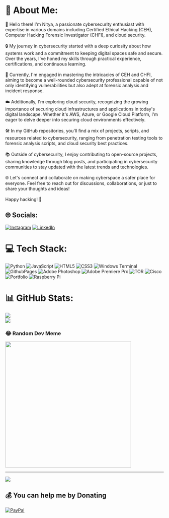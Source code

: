 # 💫 About Me:
👋 Hello there! I'm Nitya, a passionate cybersecurity enthusiast with expertise in various domains including Certified Ethical Hacking (CEH), Computer Hacking Forensic Investigator (CHFI), and cloud security.<br><br>🔒 My journey in cybersecurity started with a deep curiosity about how systems work and a commitment to keeping digital spaces safe and secure. Over the years, I've honed my skills through practical experience, certifications, and continuous learning.<br><br>💼 Currently, I'm engaged in mastering the intricacies of CEH and CHFI, aiming to become a well-rounded cybersecurity professional capable of not only identifying vulnerabilities but also adept at forensic analysis and incident response.<br><br>☁️ Additionally, I'm exploring cloud security, recognizing the growing importance of securing cloud infrastructures and applications in today's digital landscape. Whether it's AWS, Azure, or Google Cloud Platform, I'm eager to delve deeper into securing cloud environments effectively.<br><br>🛠️ In my GitHub repositories, you'll find a mix of projects, scripts, and resources related to cybersecurity, ranging from penetration testing tools to forensic analysis scripts, and cloud security best practices.<br><br>📚 Outside of cybersecurity, I enjoy contributing to open-source projects, sharing knowledge through blog posts, and participating in cybersecurity communities to stay updated with the latest trends and technologies.<br><br>🌐 Let's connect and collaborate on making cyberspace a safer place for everyone. Feel free to reach out for discussions, collaborations, or just to share your thoughts and ideas!<br><br>Happy hacking! 🚀<br>


## 🌐 Socials:
[![Instagram](https://img.shields.io/badge/Instagram-%23E4405F.svg?logo=Instagram&logoColor=white)](https://instagram.com/https://www.instagram.com/nityasharmax_/) [![LinkedIn](https://img.shields.io/badge/LinkedIn-%230077B5.svg?logo=linkedin&logoColor=white)](https://linkedin.com/in/https://www.linkedin.com/in/nitya-parkash-sharma-0ba649279/) 

# 💻 Tech Stack:
![Python](https://img.shields.io/badge/python-3670A0?style=flat&logo=python&logoColor=ffdd54) ![JavaScript](https://img.shields.io/badge/javascript-%23323330.svg?style=flat&logo=javascript&logoColor=%23F7DF1E) ![HTML5](https://img.shields.io/badge/html5-%23E34F26.svg?style=flat&logo=html5&logoColor=white) ![CSS3](https://img.shields.io/badge/css3-%231572B6.svg?style=flat&logo=css3&logoColor=white) ![Windows Terminal](https://img.shields.io/badge/Windows%20Terminal-%234D4D4D.svg?style=flat&logo=windows-terminal&logoColor=white) ![GithubPages](https://img.shields.io/badge/github%20pages-121013?style=flat&logo=github&logoColor=white) ![Adobe Photoshop](https://img.shields.io/badge/adobe%20photoshop-%2331A8FF.svg?style=flat&logo=adobe%20photoshop&logoColor=white) ![Adobe Premiere Pro](https://img.shields.io/badge/Adobe%20Premiere%20Pro-9999FF.svg?style=flat&logo=Adobe%20Premiere%20Pro&logoColor=white) ![TOR](https://img.shields.io/badge/tor-%237E4798.svg?style=flat&logo=tor-project&logoColor=white) ![Cisco](https://img.shields.io/badge/cisco-%23049fd9.svg?style=flat&logo=cisco&logoColor=black) ![Portfolio](https://img.shields.io/badge/Portfolio-%23000000.svg?style=flat&logo=firefox&logoColor=#FF7139) ![Raspberry Pi](https://img.shields.io/badge/-RaspberryPi-C51A4A?style=flat&logo=Raspberry-Pi)
# 📊 GitHub Stats:
![](https://github-readme-streak-stats.herokuapp.com/?user=NxOp&theme=dark&hide_border=false)<br/>
![](https://github-readme-stats.vercel.app/api/top-langs/?username=NxOp&theme=dark&hide_border=false&include_all_commits=true&count_private=true&layout=compact)

### 😂 Random Dev Meme
<img src='https://randommeme-five.vercel.app/' style="height: 400px;"/>

---
[![](https://visitcount.itsvg.in/api?id=NxOp&icon=2&color=1)](https://visitcount.itsvg.in)

  ## 💰 You can help me by Donating
  [![PayPal](https://img.shields.io/badge/PayPal-00457C?style=for-the-badge&logo=paypal&logoColor=white)](https://paypal.me/https://paypal.me/Nityaxop?country.x=IN&locale.x=en_GB) 

  
